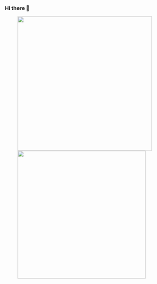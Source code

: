 ### Hi there 👋

<figure class="third">
  <img align="left" width="420" src="https://github-readme-stats.vercel.app/api?username=Mr-LiuDC&count_private=true&show_icons=true&line_height=30" />
  <img width="400" src="https://github-readme-stats.vercel.app/api/top-langs/?username=Mr-LiuDC&layout=compact&card_width=300" />
</figure>

<!--

**Mr-LiuDC/Mr-LiuDC** is a ✨ _special_ ✨ repository because its `README.md` (this file) appears on your GitHub profile.

Here are some ideas to get you started:

- 🔭 I’m currently working on ...
- 🌱 I’m currently learning ...
- 👯 I’m looking to collaborate on ...
- 🤔 I’m looking for help with ...
- 💬 Ask me about ...
- 📫 How to reach me: ...
- 😄 Pronouns: ...
- ⚡ Fun fact: ...
- 🌱 [github-readme-stats](https://github.com/anuraghazra/github-readme-stats)
- 🐍 [Platane](https://github.com/Platane/Platane)
- 😄 [Emoji](https://github.com/ikatyang/emoji-cheat-sheet)
- 📊 https://www.techug.com/post/github-bigquery-query-result.html

-->
